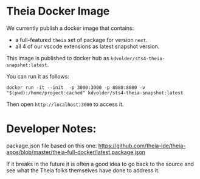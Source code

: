 Theia Docker Image
==================

We currently publish a docker image that contains:

- a full-featured `theia` set of package for version `next`.
- all 4 of our vscode extensions as latest snapshot version.

This image is published to docker hub as `kdvolder/sts4-theia-snapshot:latest`.

You can run it as follows:

```
docker run -it --init  -p 3000:3000 -p 8080:8080 -v "$(pwd):/home/project:cached" kdvolder/sts4-theia-snapshot:latest
```

Then open `http://localhost:3000` to access it.

Developer Notes:
================

package.json file based on this one: 
https://github.com/theia-ide/theia-apps/blob/master/theia-full-docker/latest.package.json

If it breaks in the future it is often a good idea to go back to the source and see what 
the Theia folks themselves have done to address it.